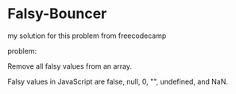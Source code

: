 # Falsy-Bouncer
my solution for this problem from freecodecamp

problem: 

Remove all falsy values from an array.

Falsy values in JavaScript are false, null, 0, "", undefined, and NaN.
